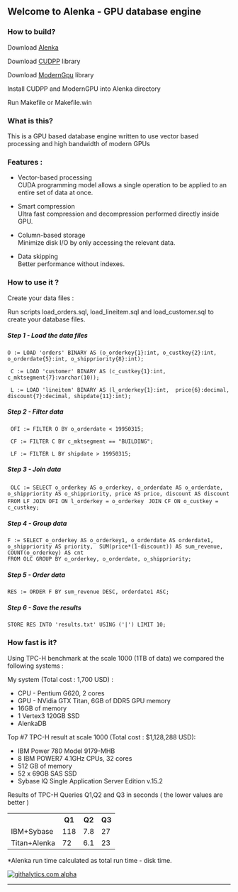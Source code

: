 ## Welcome to Alenka - GPU database engine

### How to build?

Download [Alenka](https://github.com/antonmks/Alenka/archive/master.zip)

Download [CUDPP](http://code.google.com/p/cudpp) library 

Download [ModernGpu](https://github.com/NVlabs/moderngpu) library

Install CUDPP and ModernGPU into Alenka directory

Run Makefile or Makefile.win


### What is this?

This is a GPU based database engine written to use vector based processing and high bandwidth of modern GPUs

### Features :

  *  Vector-based processing  
    CUDA programming model allows a single operation to be applied to an entire set of data at once.
	
  * Smart compression  
    Ultra fast compression and decompression performed directly inside GPU.
	
  * Column-based storage  
    Minimize disk I/O by only accessing the relevant data.

  * Data skipping  
    Better performance without indexes.	

### How to use it ?

Create your data files :

Run scripts load_orders.sql, load_lineitem.sql and load_customer.sql to create your database files.


##### Step 1 - Load the data files 

`O := LOAD 'orders' BINARY AS (o_orderkey{1}:int, o_custkey{2}:int, o_orderdate{5}:int, o_shippriority{8}:int);`

` C := LOAD 'customer' BINARY AS (c_custkey{1}:int, c_mktsegment{7}:varchar(10));`

` L := LOAD 'lineitem' BINARY AS (l_orderkey{1}:int,  price{6}:decimal, discount{7}:decimal, shipdate{11}:int);`

##### Step 2 - Filter data

` OFI := FILTER O BY o_orderdate < 19950315;`

` CF := FILTER C BY c_mktsegment == "BUILDING";`

` LF := FILTER L BY shipdate > 19950315;`

##### Step 3 - Join data

` OLC := SELECT o_orderkey AS o_orderkey, o_orderdate AS o_orderdate,`
` o_shippriority AS o_shippriority, price AS price, discount AS discount`
` FROM LF JOIN OFI ON l_orderkey = o_orderkey `
` JOIN CF ON o_custkey = c_custkey;`

##### Step 4 - Group data


` F := SELECT o_orderkey AS o_orderkey1, o_orderdate AS orderdate1, `
`o_shippriority AS priority,  SUM(price*(1-discount)) AS sum_revenue,
 COUNT(o_orderkey) AS cnt`  
`FROM OLC GROUP BY o_orderkey, o_orderdate, o_shippriority;`	


##### Step 5 - Order data


`RES := ORDER F BY sum_revenue DESC, orderdate1 ASC;`


##### Step 6 - Save the results 


`STORE RES INTO 'results.txt' USING ('|') LIMIT 10;`

### How fast is it?

Using TPC-H benchmark at the scale 1000 (1TB of data) we compared the following systems :

My system (Total cost : 1,700 USD) : 

- CPU - Pentium G620, 2 cores
- GPU - NVidia GTX Titan, 6GB of DDR5 GPU memory
- 16GB of memory
- 1 Vertex3 120GB SSD 
- AlenkaDB 
                

Top #7 TPC-H result at scale 1000 (Total cost : $1,128,288 USD):

- IBM Power 780 Model 9179-MHB 
- 8 IBM POWER7 4.1GHz CPUs, 32 cores
- 512 GB of memory
- 52 x 69GB SAS SSD
- Sybase IQ Single Application Server Edition v.15.2


Results of TPC-H Queries Q1,Q2 and Q3 in seconds ( the lower values are better )

<table>
  <tr>
    <th></th><th>Q1</th><th>Q2</th><th>Q3</th>
  </tr>
  <tr>
    <td>IBM+Sybase</td><td>118</td><td>7.8</td><td>27</td>
  </tr>
  <tr>
    <td>Titan+Alenka</td><td>72</td><td>6.1</td><td>23</td>
  </tr>
</table>

*Alenka run time calculated as total run time - disk time.

[![githalytics.com alpha](https://cruel-carlota.pagodabox.com/924b3b89c15fc603702a40b6ef0a718f "githalytics.com")](http://githalytics.com/antonmks/Alenka)

---

